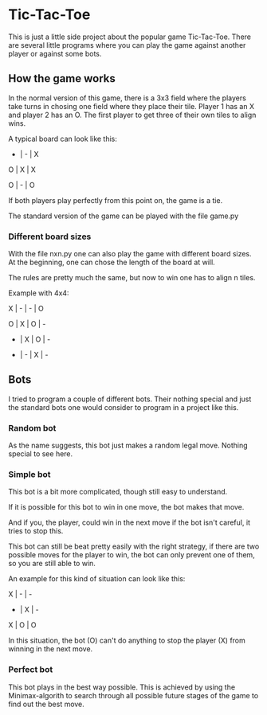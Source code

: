 # Tic-Tac-Toe

This is just a little side project about the popular game Tic-Tac-Toe.
There are several little programs where you can play the game against another player or against some bots.

## How the game works

In the normal version of this game, there is a 3x3 field where the players take turns in chosing one field where they place their tile. Player 1 has an X and player 2 has an O. The first player to get three of their own tiles to align wins.

A typical board can look like this:

- | - | X

O | X | X

O | - | O

If both players play perfectly from this point on, the game is a tie.

The standard version of the game can be played with the file game.py

### Different board sizes

With the file nxn.py one can also play the game with different board sizes. At the beginning, one can chose the length of the board at will.

The rules are pretty much the same, but now to win one has to align n tiles.

Example with 4x4:

X | - | - | O

O | X | O | -

- | X | O | -

- | - | X | -


## Bots

I tried to program a couple of different bots. Their nothing special and just the standard bots one would consider to program in a project like this.

### Random bot

As the name suggests, this bot just makes a random legal move. Nothing special to see here.

### Simple bot

This bot is a bit more complicated, though still easy to understand.

If it is possible for this bot to win in one move, the bot makes that move.

And if you, the player, could win in the next move if the bot isn't careful, it tries to stop this.

This bot can still be beat pretty easily with the right strategy, if there are two possible moves for the player to win, the bot can only prevent one of them, so you are still able to win.

An example for this kind of situation can look like this:

X | - | -

- | X | -

X | O | O


In this situation, the bot (O) can't do anything to stop the player (X) from winning in the next move.

### Perfect bot

This bot plays in the best way possible. This is achieved by using the Minimax-algorith to search through all possible future stages of the game to find out the best move.